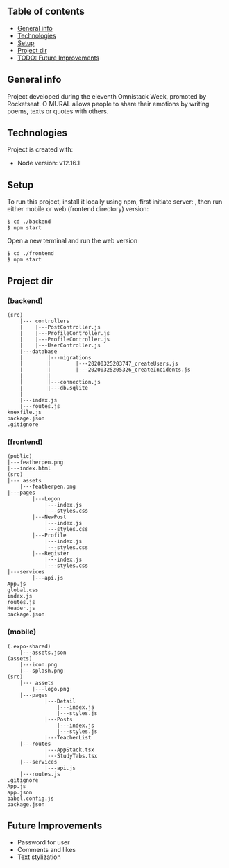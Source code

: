 ## Table of contents
* [General info](#general-info)
* [Technologies](#technologies)
* [Setup](#setup)
* [Project dir](#project-dir)
* [TODO: Future Improvements](#future)

## General info
Project developed during the eleventh Omnistack Week, promoted by Rocketseat.
O MURAL allows people to share their emotions by writing poems, texts or quotes with others. 

## Technologies
Project is created with:
* Node version: v12.16.1

## Setup
To run this project, install it locally using npm, first initiate server:
, then run either mobile or web (frontend directory) version:

```
$ cd ./backend
$ npm start

```
Open a new terminal and run the web version

```
$ cd ./frontend
$ npm start
```

## Project dir

### (backend)
    (src)
        |--- controllers
        |    |---PostController.js
        |    |---ProfileController.js
        |    |---ProfileController.js
        |    |---UserController.js
        |---database
        |        |---migrations
        |        |        |---20200325203747_createUsers.js
        |        |        |---20200325205326_createIncidents.js
        |        |
        |        |---connection.js
        |        |---db.sqlite
        |
        |---index.js
        |---routes.js
    knexfile.js 
    package.json
    .gitignore

### (frontend)
    (public)
    |---featherpen.png
    |---index.html
    (src)
    |--- assets
        |---featherpen.png
    |---pages
            |---Logon
                |---index.js
                |---styles.css
            |---NewPost
                |---index.js
                |---styles.css
            |---Profile
                |---index.js
                |---styles.css
            |---Register
                |---index.js
                |---styles.css
    |---services
            |---api.js
    App.js
    global.css
    index.js
    routes.js
    Header.js
    package.json

### (mobile)

    (.expo-shared)
        |---assets.json
    (assets)
        |---icon.png
        |---splash.png
    (src)
        |--- assets
            |---logo.png
        |---pages
                |---Detail
                    |---index.js
                    |---styles.js
                |---Posts
                    |---index.js
                    |---styles.js
                |---TeacherList
        |---routes
                |---AppStack.tsx
                |---StudyTabs.tsx
        |---services
                |---api.js
        |---routes.js
    .gitignore
    App.js
    app.json
    babel.config.js
    package.json


## Future Improvements
- Password for user
- Comments and likes
- Text stylization